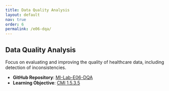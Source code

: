 ```yaml
---
title: Data Quality Analysis 
layout: default
nav: true
order: 6
permalink: /e06-dqa/
---
```


## Data Quality Analysis 

Focus on evaluating and improving the quality of healthcare data, including detection of inconsistencies.

- **GitHub Repository**: [MI-Lab-E06-DQA](https://github.com/IMISE/MI-Lab-E06-DQA)  
- **Learning Objective**: [CMI 1.5.3.5](https://hilona.de/index.php/LZ-PIN_40092)